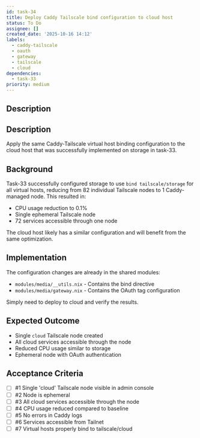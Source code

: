 ```yaml
---
id: task-34
title: Deploy Caddy Tailscale bind configuration to cloud host
status: To Do
assignee: []
created_date: '2025-10-16 14:12'
labels:
  - caddy-tailscale
  - oauth
  - gateway
  - tailscale
  - cloud
dependencies:
  - task-33
priority: medium
---
```


## Description

<!-- SECTION:DESCRIPTION:BEGIN -->
## Description

Apply the same Caddy-Tailscale virtual host binding configuration to the cloud host that was successfully implemented on storage in task-33.

## Background

Task-33 successfully configured storage to use `bind tailscale/storage` for all virtual hosts, reducing from 82 individual Tailscale nodes to 1 Caddy-managed node. This resulted in:
- CPU usage reduction to 0.1%
- Single ephemeral Tailscale node
- 72 services accessible through one node

The cloud host likely has a similar configuration and will benefit from the same optimization.

## Implementation

The configuration changes are already in the shared modules:
- `modules/media/__utils.nix` - Contains the bind directive
- `modules/media/gateway.nix` - Contains the OAuth tag configuration

Simply need to deploy to cloud and verify the results.

## Expected Outcome

- Single `cloud` Tailscale node created
- All cloud services accessible through the node
- Reduced CPU usage similar to storage
- Ephemeral node with OAuth authentication
<!-- SECTION:DESCRIPTION:END -->

## Acceptance Criteria
<!-- AC:BEGIN -->
- [ ] #1 Single 'cloud' Tailscale node visible in admin console
- [ ] #2 Node is ephemeral
- [ ] #3 All cloud services accessible through the node
- [ ] #4 CPU usage reduced compared to baseline
- [ ] #5 No errors in Caddy logs
- [ ] #6 Services accessible from Tailnet
- [ ] #7 Virtual hosts properly bind to tailscale/cloud
<!-- AC:END -->
